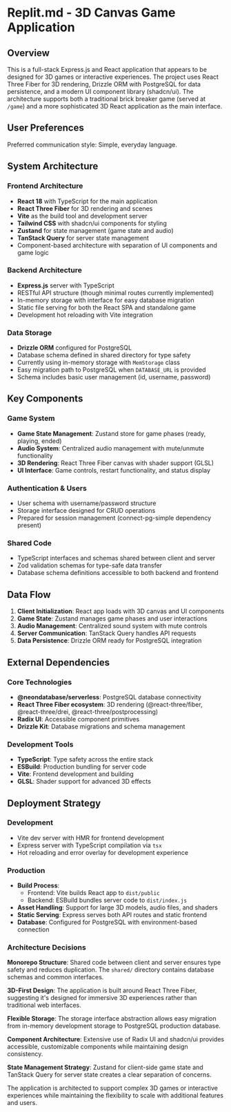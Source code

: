 # Replit.md - 3D Canvas Game Application

## Overview

This is a full-stack Express.js and React application that appears to be designed for 3D games or interactive experiences. The project uses React Three Fiber for 3D rendering, Drizzle ORM with PostgreSQL for data persistence, and a modern UI component library (shadcn/ui). The architecture supports both a traditional brick breaker game (served at `/game`) and a more sophisticated 3D React application as the main interface.

## User Preferences

Preferred communication style: Simple, everyday language.

## System Architecture

### Frontend Architecture
- **React 18** with TypeScript for the main application
- **React Three Fiber** for 3D rendering and scenes
- **Vite** as the build tool and development server
- **Tailwind CSS** with shadcn/ui components for styling
- **Zustand** for state management (game state and audio)
- **TanStack Query** for server state management
- Component-based architecture with separation of UI components and game logic

### Backend Architecture
- **Express.js** server with TypeScript
- RESTful API structure (though minimal routes currently implemented)
- In-memory storage with interface for easy database migration
- Static file serving for both the React SPA and standalone game
- Development hot reloading with Vite integration

### Data Storage
- **Drizzle ORM** configured for PostgreSQL
- Database schema defined in shared directory for type safety
- Currently using in-memory storage with `MemStorage` class
- Easy migration path to PostgreSQL when `DATABASE_URL` is provided
- Schema includes basic user management (id, username, password)

## Key Components

### Game System
- **Game State Management**: Zustand store for game phases (ready, playing, ended)
- **Audio System**: Centralized audio management with mute/unmute functionality
- **3D Rendering**: React Three Fiber canvas with shader support (GLSL)
- **UI Interface**: Game controls, restart functionality, and status display

### Authentication & Users
- User schema with username/password structure
- Storage interface designed for CRUD operations
- Prepared for session management (connect-pg-simple dependency present)

### Shared Code
- TypeScript interfaces and schemas shared between client and server
- Zod validation schemas for type-safe data transfer
- Database schema definitions accessible to both backend and frontend

## Data Flow

1. **Client Initialization**: React app loads with 3D canvas and UI components
2. **Game State**: Zustand manages game phases and user interactions
3. **Audio Management**: Centralized sound system with mute controls
4. **Server Communication**: TanStack Query handles API requests
5. **Data Persistence**: Drizzle ORM ready for PostgreSQL integration

## External Dependencies

### Core Technologies
- **@neondatabase/serverless**: PostgreSQL database connectivity
- **React Three Fiber ecosystem**: 3D rendering (@react-three/fiber, @react-three/drei, @react-three/postprocessing)
- **Radix UI**: Accessible component primitives
- **Drizzle Kit**: Database migrations and schema management

### Development Tools
- **TypeScript**: Type safety across the entire stack
- **ESBuild**: Production bundling for server code
- **Vite**: Frontend development and building
- **GLSL**: Shader support for advanced 3D effects

## Deployment Strategy

### Development
- Vite dev server with HMR for frontend development
- Express server with TypeScript compilation via `tsx`
- Hot reloading and error overlay for development experience

### Production
- **Build Process**: 
  - Frontend: Vite builds React app to `dist/public`
  - Backend: ESBuild bundles server code to `dist/index.js`
- **Asset Handling**: Support for large 3D models, audio files, and shaders
- **Static Serving**: Express serves both API routes and static frontend
- **Database**: Configured for PostgreSQL with environment-based connection

### Architecture Decisions

**Monorepo Structure**: Shared code between client and server ensures type safety and reduces duplication. The `shared/` directory contains database schemas and common interfaces.

**3D-First Design**: The application is built around React Three Fiber, suggesting it's designed for immersive 3D experiences rather than traditional web interfaces.

**Flexible Storage**: The storage interface abstraction allows easy migration from in-memory development storage to PostgreSQL production database.

**Component Architecture**: Extensive use of Radix UI and shadcn/ui provides accessible, customizable components while maintaining design consistency.

**State Management Strategy**: Zustand for client-side game state and TanStack Query for server state creates a clear separation of concerns.

The application is architected to support complex 3D games or interactive experiences while maintaining the flexibility to scale with additional features and users.